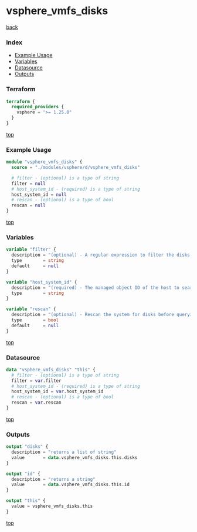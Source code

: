 # vsphere_vmfs_disks

[back](../vsphere.md)

### Index

- [Example Usage](#example-usage)
- [Variables](#variables)
- [Datasource](#datasource)
- [Outputs](#outputs)

### Terraform

```terraform
terraform {
  required_providers {
    vsphere = ">= 1.25.0"
  }
}
```

[top](#index)

### Example Usage

```terraform
module "vsphere_vmfs_disks" {
  source = "./modules/vsphere/d/vsphere_vmfs_disks"

  # filter - (optional) is a type of string
  filter = null
  # host_system_id - (required) is a type of string
  host_system_id = null
  # rescan - (optional) is a type of bool
  rescan = null
}
```

[top](#index)

### Variables

```terraform
variable "filter" {
  description = "(optional) - A regular expression to filter the disks against. Only disks with canonical names that match will be included."
  type        = string
  default     = null
}

variable "host_system_id" {
  description = "(required) - The managed object ID of the host to search for disks on."
  type        = string
}

variable "rescan" {
  description = "(optional) - Rescan the system for disks before querying. This may lengthen the time it takes to gather information."
  type        = bool
  default     = null
}
```

[top](#index)

### Datasource

```terraform
data "vsphere_vmfs_disks" "this" {
  # filter - (optional) is a type of string
  filter = var.filter
  # host_system_id - (required) is a type of string
  host_system_id = var.host_system_id
  # rescan - (optional) is a type of bool
  rescan = var.rescan
}
```

[top](#index)

### Outputs

```terraform
output "disks" {
  description = "returns a list of string"
  value       = data.vsphere_vmfs_disks.this.disks
}

output "id" {
  description = "returns a string"
  value       = data.vsphere_vmfs_disks.this.id
}

output "this" {
  value = vsphere_vmfs_disks.this
}
```

[top](#index)